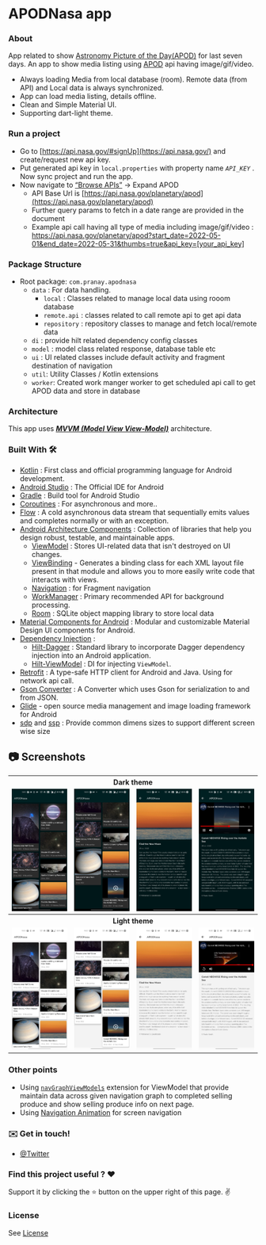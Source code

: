 # APODNasa app

### About

App related to show [Astronomy Picture of the Day(APOD)](http://apod.nasa.gov/apod/astropix.html)
for last seven days. An app to show media listing using [APOD](https://api.nasa.gov/) api having
image/gif/video.

* Always loading Media from local database (room). Remote data (from API) and Local data is always
  synchronized.
* App can load media listing, details offline.
* Clean and Simple Material UI.
* Supporting dart-light theme.

### Run a project

- Go to [https://api.nasa.gov/#signUp](https://api.nasa.gov/) and create/request new api key.
- Put generated api key in `local.properties` with property name *`API_KEY`* . Now sync project and
  run the app.
- Now navigate to [“Browse APIs”](https://api.nasa.gov/#browseAPI) → Expand APOD
  - API Base Url is [https://api.nasa.gov/planetary/apod](https://api.nasa.gov/planetary/apod)
  - Further query params to fetch in a date range are provided in the document
  - Example api call having all type of media including
    image/gif/video : https://api.nasa.gov/planetary/apod?start_date=2022-05-01&end_date=2022-05-31&thumbs=true&api_key=[your_api_key]

### Package Structure

* Root package: `com.pranay.apodnasa`
  * `data` : For data handling.
    * `local` : Classes related to manage local data using rooom database
    * `remote.api` : classes related to call remote api to get api data
    * `repository` : repository classes to manage and fetch local/remote data
  * `di` : provide hilt related dependency config classes
  * `model` : model class related response, database table etc
  * `ui` : UI related classes include default activity and fragment destination of navigation
  * `util`: Utility Classes / Kotlin extensions
  * `worker`: Created work manger worker to get scheduled api call to get APOD data and store in
    database

### Architecture

This app uses [***MVVM (Model View
View-Model)***](https://developer.android.com/jetpack/docs/guide#recommended-app-arch) architecture.

### Built With 🛠

- [Kotlin](https://kotlinlang.org/) : First class and official programming language for Android
  development.
- [Android Studio](https://developer.android.com/studio/index.html) : The Official IDE for Android
- [Gradle](https://gradle.org/) : Build tool for Android Studio
- [Coroutines](https://kotlinlang.org/docs/reference/coroutines-overview.html) : For asynchronous
  and more..
- [Flow](https://kotlin.github.io/kotlinx.coroutines/kotlinx-coroutines-core/kotlinx.coroutines.flow/-flow/) :
  A cold asynchronous data stream that sequentially emits values and completes normally or with an
  exception.
- [Android Architecture Components](https://developer.android.com/topic/libraries/architecture) :
  Collection of libraries that help you design robust, testable, and maintainable apps.
  - [ViewModel](https://developer.android.com/topic/libraries/architecture/viewmodel) : Stores
    UI-related data that isn't destroyed on UI changes.
  - [ViewBinding](https://developer.android.com/topic/libraries/view-binding) - Generates a binding
    class for each XML layout file present in that module and allows you to more easily write code
    that interacts with views.
  - [Navigation](https://developer.android.com/guide/navigation) : for Fragment navigation
  - [WorkManager](https://developer.android.com/topic/libraries/architecture/workmanager) : Primary
    recommended API for background processing.
  - [Room](https://developer.android.com/training/data-storage/room) : SQLite object mapping library
    to store local data
- [Material Components for Android](https://github.com/material-components/material-components-android) :
  Modular and customizable Material Design UI components for Android.
- [Dependency Injection](https://developer.android.com/training/dependency-injection) :
  - [Hilt-Dagger](https://dagger.dev/hilt/) : Standard library to incorporate Dagger dependency
    injection into an Android application.
  - [Hilt-ViewModel](https://developer.android.com/training/dependency-injection/hilt-jetpack) : DI
    for injecting `ViewModel`.
- [Retrofit](https://square.github.io/retrofit/) : A type-safe HTTP client for Android and Java.
  Using for network api call.
- [Gson Converter](https://github.com/square/retrofit/tree/master/retrofit-converters/gson) : A
  Converter which uses Gson for serialization to and from JSON.
- [Glide](https://github.com/bumptech/glide) - open source media management and image loading
  framework for Android
- [sdp](https://github.com/intuit/sdp) and [ssp](https://github.com/intuit/ssp) : Provide common
  dimens sizes to support different screen wise size

## 📷 Screenshots

<table style="width:100%">
  <tr>
    <th colspan="4">Dark theme</th>
  </tr>
  <tr>
    <td><img src = "images/APODNasa_dark_first.png" width=240/></td> 
    <td><img src = "images/APODNasa_dark_second.png" width=240/></td>
    <td><img src = "images/APODNasa_dark_third.png" width=240/></td> 
    <td><img src = "images/APODNasa_dark_four.png" width=240/></td> 
  </tr>
  <tr>
    <th colspan="4">Light theme</th>
  </tr>
  <tr>
    <td><img src = "images/APODNasa_light_first.png" width=240/></td> 
    <td><img src = "images/APODNasa_light_second.png" width=240/></td>
    <td><img src = "images/APODNasa_light_third.png" width=240/></td> 
        <td><img src = "images/APODNasa_light_four.png" width=240/></td> 
  </tr>
</table>

### Other points

- Using [`navGraphViewModels`](https://developer.android.com/guide/navigation/navigation-programmatic#share_ui-related_data_between_destinations_with_viewmodel)
extension for ViewModel that provide maintain data across given navigation graph to completed
selling produce and show selling produce info on next page.
- Using [Navigation Animation](https://developer.android.com/guide/navigation/navigation-animate-transitions)
for screen navigation

### :envelope: Get in touch!

* [@Twitter](https://twitter.com/pranatpatel_)

### Find this project useful ? ❤️

Support it by clicking the ⭐️ button on the upper right of this page. ✌️

### License

See [License](https://github.com/pranaypatel512/APODNasa/blob/master/LICENSE)
